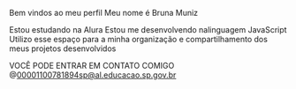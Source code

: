 Bem vindos ao meu perfil
Meu nome é Bruna Muniz

Estou estudando na Alura 
Estou me desenvolvendo nalinguagem JavaScript
Utilizo esse espaço para a minha organização e compartilhamento dos meus projetos desenvolvidos

VOCÊ PODE ENTRAR EM CONTATO COMIGO
@00001100781894sp@al.educacao.sp.gov.br

